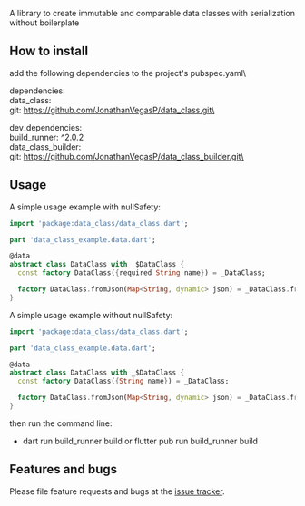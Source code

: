 A library to create immutable and comparable data classes with serialization without boilerplate

## How to install

add the following dependencies to the project's pubspec.yaml\

dependencies:\
    data_class:\
        git: https://github.com/JonathanVegasP/data_class.git\

dev_dependencies:\
    build_runner: ^2.0.2\
    data_class_builder:\
        git: https://github.com/JonathanVegasP/data_class_builder.git\

## Usage

A simple usage example with nullSafety:

```dart
import 'package:data_class/data_class.dart';

part 'data_class_example.data.dart';

@data
abstract class DataClass with _$DataClass {
  const factory DataClass({required String name}) = _DataClass;

  factory DataClass.fromJson(Map<String, dynamic> json) = _DataClass.fromJson;
}
```

A simple usage example without nullSafety:

```dart
import 'package:data_class/data_class.dart';

part 'data_class_example.data.dart';

@data
abstract class DataClass with _$DataClass {
  const factory DataClass({String name}) = _DataClass;

  factory DataClass.fromJson(Map<String, dynamic> json) = _DataClass.fromJson;
}
```

then run the command line:
 - dart run build_runner build or flutter pub run build_runner build

## Features and bugs

Please file feature requests and bugs at the [issue tracker][tracker].

[tracker]: https://github.com/JonathanVegasP/data_class/issues
